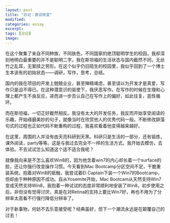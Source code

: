 ```yaml
---
layout: post
title: "日记：尝试改变"
modified:
categories: essay
excerpt:
tags: [日记]
image:
---
```


在这个聚集了来自不同种族，不同肤色，不同国家的绝顶聪明学生的校园，我却深刻地明白最重要的并不是聪明二字。我在斯坦福的生活状态与国内截然不同，无丝竹之乱耳，无案牍之劳形。在这个似乎仍旧陌生的校园里，我似乎回到了一个博士生本该有的初始状态——调研，写作，思考，总结。

国内的我在项目的开发上兢兢业业，甚至殚精竭虑，甚至误以为开发才是真爱，写作只是迫不得已。在这种潜意识的驱使下，我厌恶写作。在写作的时候在生理和心理上都产生不良反应，进而进一步否认自己在写作上的偏好，如此往复，恶性循环。

而在斯坦福，一切正好截然相反。我没有太大的开发任务，我反而开始享受阅读的乐趣，开始琢磨美妙的句子，就像当时在欣赏他人的优秀代码一般。不断修改辞藻句式的过程也正如代码不断重构的过程，我喜欢看着他变得越来越好。

在这里，周围的人并没有由天亮科研到天黑。科研只是生活的一部分，还有锻炼，课外阅读，party等等。这是与我过去完全不一样的生活方式。我开始去模仿，去体验。不去试试怎么知道这个适不适合我呢？

就像我向来是不怎么喜欢Win8的，因为他含着win7的内心却长着一个surface的脸，还让你强行改变操作习惯。今天看到Mac Bootcamp分区空间不足，干脆重装系统。抱着对Win8的抵触，我尝试着EI Captain下装一个Win7的Bootcamp，但却由于种种原因不成功。自从Yosemite开始，Mac Bootcam从天然支持Win7变成天然支持Win8，我抱着一种试试的态度非常顺利地安装了Win8。初步使用之后，非但没有觉得讨厌，真是在对Retina的支持上要比Win7好，再也不用为了分辨率太高看不行强行降低分辨率了。

对于新事物，何妨不去乐意接受呢？经典虽好，但下一个潮流永远是在颠覆自己的过去！